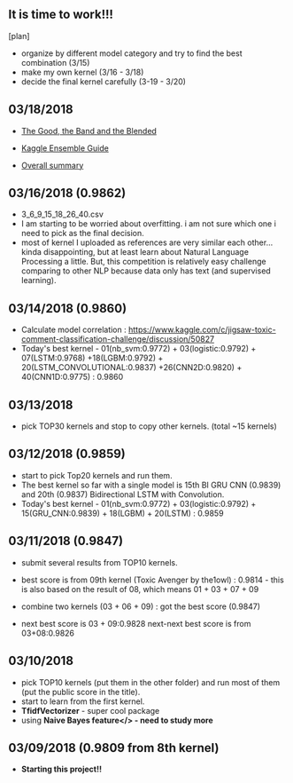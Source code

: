 ## It is time to work!!!

[plan]
- organize by different model category and try to find the best combination (3/15)
- make my own kernel (3/16 - 3/18)
- decide the final kernel carefully (3-19 - 3/20)

## 03/18/2018
- [The Good, the Band and the Blended](https://www.kaggle.com/c/jigsaw-toxic-comment-classification-challenge/discussion/51058)

- [Kaggle Ensemble Guide](https://github.com/MLWave/Kaggle-Ensemble-Guide)

- [Overall summary](https://www.kaggle.com/jagangupta/lessons-from-toxic-blending-is-the-new-sexy) 

## 03/16/2018 (0.9862)
- 3_6_9_15_18_26_40.csv 
- I am starting to be worried about overfitting. i am not sure which one i need to pick as the final decision.
- most of kernel I uploaded as references are very similar each other... kinda disappointing, but at least learn about Natural Language Processing a little. But, this competition is relatively easy challenge comparing to other NLP because data only has text (and supervised learning). 

## 03/14/2018 (0.9860)
- Calculate model correlation : https://www.kaggle.com/c/jigsaw-toxic-comment-classification-challenge/discussion/50827 
- Today's best kernel - 01(nb_svm:0.9772) + 03(logistic:0.9792) + 07(LSTM:0.9768)
 +18(LGBM:0.9792) + 20(LSTM_CONVOLUTIONAL:0.9837) +26(CNN2D:0.9820) + 40(CNN1D:0.9775) : 0.9860

## 03/13/2018
- pick TOP30 kernels and stop to copy other kernels. (total ~15 kernels)

## 03/12/2018 (0.9859)
- start to pick Top20 kernels and run them.
- The best kernel so far with a single model is 15th BI GRU CNN (0.9839) and 20th (0.9837) Bidirectional LSTM with Convolution.
- Today's best kernel - 01(nb_svm:0.9772) + 03(logistic:0.9792) + 15(GRU_CNN:0.9839) + 18(LGBM) + 20(LSTM) : 0.9859


## 03/11/2018 (0.9847)
- submit several results from TOP10 kernels.
- best score is from 09th kernel (Toxic Avenger by the1owl) : 0.9814 - this is also based on the result of 08, which means 01 + 03 + 07 + 09 
       
- combine two kernels (03 + 06 + 09) : got the best score (0.9847) 
- next best score is 03 + 09:0.9828 next-next best score is from 03+08:0.9826

## 03/10/2018
- pick TOP10 kernels (put them in the other folder) and run most of them (put the public score in the title).
- start to learn from the first kernel.
- <b>TfidfVectorizer</b> - super cool package
- using <b>Naive Bayes feature</> - need to study more

## 03/09/2018 (0.9809 from 8th kernel)
- Starting this project!!

